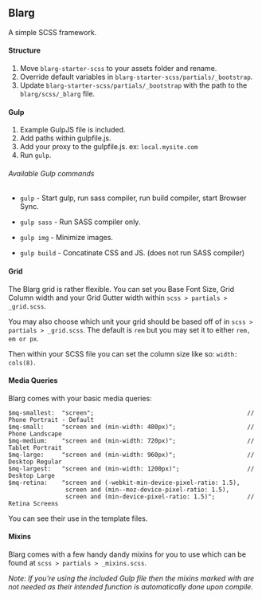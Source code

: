 ## Blarg

A simple SCSS framework.

#### Structure

1. Move `blarg-starter-scss` to your assets folder and rename.
2. Override default variables in `blarg-starter-scss/partials/_bootstrap`.
3. Update `blarg-starter-scss/partials/_bootstrap` with the path to the `blarg/scss/_blarg` file.

#### Gulp
1. Example GulpJS file is included.
2. Add paths within gulpfile.js.
3. Add your proxy to the gulpfile.js. ex: `local.mysite.com`
4. Run `gulp`.

###### Available Gulp commands
* `gulp`          - Start gulp, run sass compiler, run build compiler, start Browser Sync.

* `gulp sass`     - Run SASS compiler only.

* `gulp img`      - Minimize images.

* `gulp build`    - Concatinate CSS and JS. (does not run SASS compiler)

#### Grid
The Blarg grid is rather flexible. You can set you Base Font Size, Grid Column 
width and your Grid Gutter width within `scss > partials > _grid.scss`.

You may also choose which unit your grid should be based off of in `scss > partials > _grid.scss`.
The default is `rem` but you may set it to either `rem, em or px`.

Then within your SCSS file you can set the column size like so: `width: cols(8)`.

#### Media Queries
Blarg comes with your basic media queries:
```
$mq-smallest:  "screen";                                           // Phone Portrait - Default
$mq-small:     "screen and (min-width: 480px)";                    // Phone Landscape
$mq-medium:    "screen and (min-width: 720px)";                    // Tablet Portrait
$mq-large:     "screen and (min-width: 960px)";                    // Desktop Regular
$mq-largest:   "screen and (min-width: 1200px)";                   // Desktop Large
$mq-retina:    "screen and (-webkit-min-device-pixel-ratio: 1.5),
                screen and (min--moz-device-pixel-ratio: 1.5),
                screen and (min-device-pixel-ratio: 1.5)";         // Retina Screens
```
You can see their use in the template files.

#### Mixins
Blarg comes with a few handy dandy mixins for you to use which can be found at `scss > partials > _mixins.scss`.

*Note: If you're using the included Gulp file then the mixins marked with <nowiki>*</nowiki><nowiki>*</nowiki> are not needed as their 
intended function is automatically done upon compile.*